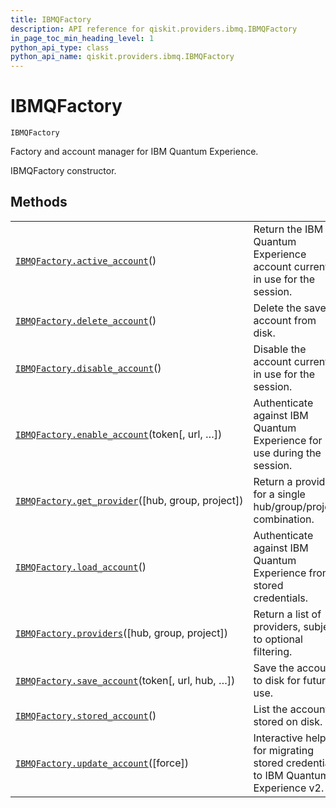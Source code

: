 ```yaml
---
title: IBMQFactory
description: API reference for qiskit.providers.ibmq.IBMQFactory
in_page_toc_min_heading_level: 1
python_api_type: class
python_api_name: qiskit.providers.ibmq.IBMQFactory
---
```


# IBMQFactory

<span id="qiskit.providers.ibmq.IBMQFactory" />

`IBMQFactory`

Factory and account manager for IBM Quantum Experience.

IBMQFactory constructor.

## Methods

|                                                                                                                                                       |                                                                                   |
| ----------------------------------------------------------------------------------------------------------------------------------------------------- | --------------------------------------------------------------------------------- |
| [`IBMQFactory.active_account`](qiskit.providers.ibmq.IBMQFactory.active_account "qiskit.providers.ibmq.IBMQFactory.active_account")()                 | Return the IBM Quantum Experience account currently in use for the session.       |
| [`IBMQFactory.delete_account`](qiskit.providers.ibmq.IBMQFactory.delete_account "qiskit.providers.ibmq.IBMQFactory.delete_account")()                 | Delete the saved account from disk.                                               |
| [`IBMQFactory.disable_account`](qiskit.providers.ibmq.IBMQFactory.disable_account "qiskit.providers.ibmq.IBMQFactory.disable_account")()              | Disable the account currently in use for the session.                             |
| [`IBMQFactory.enable_account`](qiskit.providers.ibmq.IBMQFactory.enable_account "qiskit.providers.ibmq.IBMQFactory.enable_account")(token\[, url, …]) | Authenticate against IBM Quantum Experience for use during the session.           |
| [`IBMQFactory.get_provider`](qiskit.providers.ibmq.IBMQFactory.get_provider "qiskit.providers.ibmq.IBMQFactory.get_provider")(\[hub, group, project]) | Return a provider for a single hub/group/project combination.                     |
| [`IBMQFactory.load_account`](qiskit.providers.ibmq.IBMQFactory.load_account "qiskit.providers.ibmq.IBMQFactory.load_account")()                       | Authenticate against IBM Quantum Experience from stored credentials.              |
| [`IBMQFactory.providers`](qiskit.providers.ibmq.IBMQFactory.providers "qiskit.providers.ibmq.IBMQFactory.providers")(\[hub, group, project])          | Return a list of providers, subject to optional filtering.                        |
| [`IBMQFactory.save_account`](qiskit.providers.ibmq.IBMQFactory.save_account "qiskit.providers.ibmq.IBMQFactory.save_account")(token\[, url, hub, …])  | Save the account to disk for future use.                                          |
| [`IBMQFactory.stored_account`](qiskit.providers.ibmq.IBMQFactory.stored_account "qiskit.providers.ibmq.IBMQFactory.stored_account")()                 | List the account stored on disk.                                                  |
| [`IBMQFactory.update_account`](qiskit.providers.ibmq.IBMQFactory.update_account "qiskit.providers.ibmq.IBMQFactory.update_account")(\[force])         | Interactive helper for migrating stored credentials to IBM Quantum Experience v2. |

